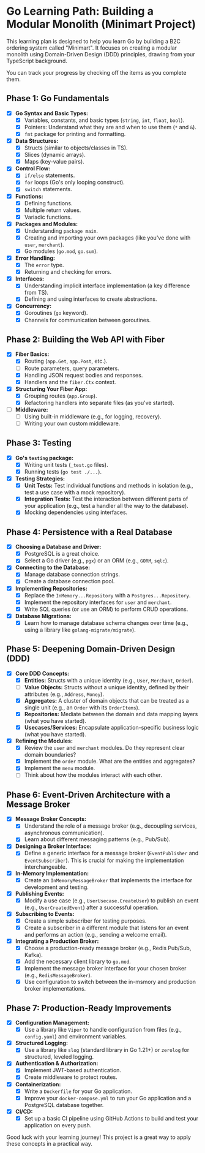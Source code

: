 # Go Learning Path: Building a Modular Monolith (Minimart Project)

This learning plan is designed to help you learn Go by building a B2C ordering system called "Minimart". It focuses on creating a modular monolith using Domain-Driven Design (DDD) principles, drawing from your TypeScript background.

You can track your progress by checking off the items as you complete them.

## Phase 1: Go Fundamentals

*   [x] **Go Syntax and Basic Types:**
    *   [x] Variables, constants, and basic types (`string`, `int`, `float`, `bool`).
    *   [x] Pointers: Understand what they are and when to use them (`*` and `&`).
    *   [x] `fmt` package for printing and formatting.
*   [x] **Data Structures:**
    *   [x] Structs (similar to objects/classes in TS).
    *   [x] Slices (dynamic arrays).
    *   [x] Maps (key-value pairs).
*   [x] **Control Flow:**
    *   [x] `if/else` statements.
    *   [x] `for` loops (Go's only looping construct).
    *   [x] `switch` statements.
*   [x] **Functions:**
    *   [x] Defining functions.
    *   [x] Multiple return values.
    *   [x] Variadic functions.
*   [x] **Packages and Modules:**
    *   [x] Understanding `package main`.
    *   [x] Creating and importing your own packages (like you've done with `user`, `merchant`).
    *   [x] Go modules (`go.mod`, `go.sum`).
*   [x] **Error Handling:**
    *   [x] The `error` type.
    *   [x] Returning and checking for errors.
*   [x] **Interfaces:**
    *   [x] Understanding implicit interface implementation (a key difference from TS).
    *   [x] Defining and using interfaces to create abstractions.
*   [x] **Concurrency:**
    *   [x] Goroutines (`go` keyword).
    *   [x] Channels for communication between goroutines.

## Phase 2: Building the Web API with Fiber

*   [x] **Fiber Basics:**
    *   [x] Routing (`app.Get`, `app.Post`, etc.).
    *   [ ] Route parameters, query parameters.
    *   [x] Handling JSON request bodies and responses.
    *   [x] Handlers and the `fiber.Ctx` context.
*   [x] **Structuring Your Fiber App:**
    *   [x] Grouping routes (`app.Group`).
    *   [x] Refactoring handlers into separate files (as you've started).
*   [ ] **Middleware:**
    *   [ ] Using built-in middleware (e.g., for logging, recovery).
    *   [ ] Writing your own custom middleware.

## Phase 3: Testing

*   [x] **Go's `testing` package:**
    *   [x] Writing unit tests (`_test.go` files).
    *   [x] Running tests (`go test ./...`).
*   [x] **Testing Strategies:**
    *   [x] **Unit Tests:** Test individual functions and methods in isolation (e.g., test a use case with a mock repository).
    *   [x] **Integration Tests:** Test the interaction between different parts of your application (e.g., test a handler all the way to the database).
    *   [x] Mocking dependencies using interfaces.

## Phase 4: Persistence with a Real Database

*   [x] **Choosing a Database and Driver:**
    *   [x] PostgreSQL is a great choice.
    *   [x] Select a Go driver (e.g., `pgx`) or an ORM (e.g., `GORM`, `sqlc`).
*   [x] **Connecting to the Database:**
    *   [x] Manage database connection strings.
    *   [x] Create a database connection pool.
*   [x] **Implementing Repositories:**
    *   [x] Replace the `InMemory...Repository` with a `Postgres...Repository`.
    *   [x] Implement the repository interfaces for `user` and `merchant`.
    *   [x] Write SQL queries (or use an ORM) to perform CRUD operations.
*   [x] **Database Migrations:**
    *   [x] Learn how to manage database schema changes over time (e.g., using a library like `golang-migrate/migrate`).

## Phase 5: Deepening Domain-Driven Design (DDD)

*   [x] **Core DDD Concepts:**
    *   [x] **Entities:** Structs with a unique identity (e.g., `User`, `Merchant`, `Order`).
    *   [ ] **Value Objects:** Structs without a unique identity, defined by their attributes (e.g., `Address`, `Money`).
    *   [x] **Aggregates:** A cluster of domain objects that can be treated as a single unit (e.g., an `Order` with its `OrderItems`).
    *   [x] **Repositories:** Mediate between the domain and data mapping layers (what you have started).
    *   [x] **Usecases/Services:** Encapsulate application-specific business logic (what you have started).
*   [x] **Refining the Modules:**
    *   [x] Review the `user` and `merchant` modules. Do they represent clear domain boundaries?
    *   [x] Implement the `order` module. What are the entities and aggregates?
    *   [x] Implement the `menu` module.
    *   [ ] Think about how the modules interact with each other.

## Phase 6: Event-Driven Architecture with a Message Broker

*   [x] **Message Broker Concepts:**
    *   [x] Understand the role of a message broker (e.g., decoupling services, asynchronous communication).
    *   [x] Learn about different messaging patterns (e.g., Pub/Sub).
*   [x] **Designing a Broker Interface:**
    *   [x] Define a generic interface for a message broker (`EventPublisher` and `EventSubscriber`). This is crucial for making the implementation interchangeable.
*   [x] **In-Memory Implementation:**
    *   [x] Create an `InMemoryMessageBroker` that implements the interface for development and testing.
*   [x] **Publishing Events:**
    *   [x] Modify a use case (e.g., `UserUsecase.CreateUser`) to publish an event (e.g., `UserCreatedEvent`) after a successful operation.
*   [x] **Subscribing to Events:**
    *   [x] Create a simple subscriber for testing purposes.
    *   [x] Create a subscriber in a different module that listens for an event and performs an action (e.g., sending a welcome email).
*   [x] **Integrating a Production Broker:**
    *   [x] Choose a production-ready message broker (e.g., Redis Pub/Sub, Kafka).
    *   [x] Add the necessary client library to `go.mod`.
    *   [x] Implement the message broker interface for your chosen broker (e.g., `RedisMessageBroker`).
    *   [x] Use configuration to switch between the in-msmory and production broker implementations.

## Phase 7: Production-Ready Improvements

*   [x] **Configuration Management:**
    *   [x] Use a library like `Viper` to handle configuration from files (e.g., `config.yaml`) and environment variables.
*   [x] **Structured Logging:**
    *   [x] Use a library like `slog` (standard library in Go 1.21+) or `zerolog` for structured, leveled logging.
*   [x] **Authentication & Authorization:**
    *   [x] Implement JWT-based authentication.
    *   [x] Create middleware to protect routes.
*   [x] **Containerization:**
    *   [x] Write a `Dockerfile` for your Go application.
    *   [x] Improve your `docker-compose.yml` to run your Go application and a PostgreSQL database together.
*   [x] **CI/CD:**
    *   [x] Set up a basic CI pipeline using GitHub Actions to build and test your application on every push.

Good luck with your learning journey! This project is a great way to apply these concepts in a practical way.
